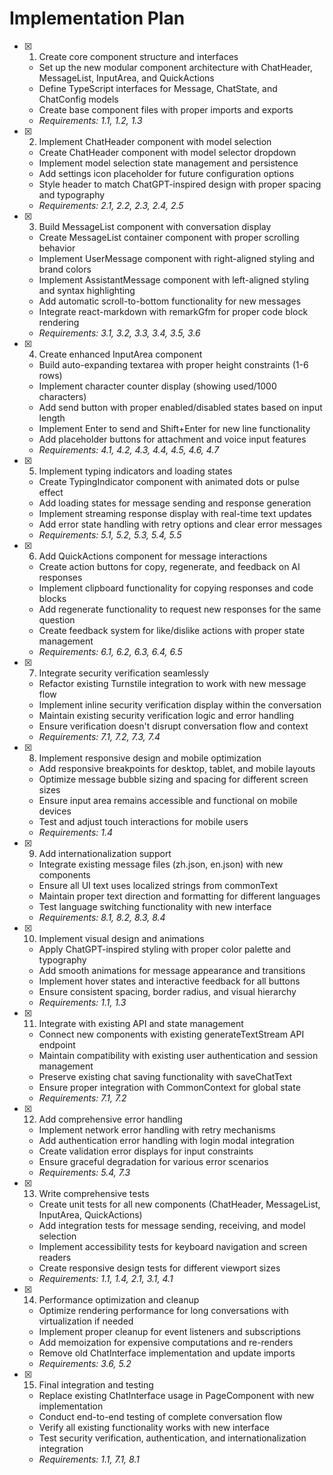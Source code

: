 # Implementation Plan

- [x] 1. Create core component structure and interfaces
  - Set up the new modular component architecture with ChatHeader, MessageList, InputArea, and QuickActions
  - Define TypeScript interfaces for Message, ChatState, and ChatConfig models
  - Create base component files with proper imports and exports
  - _Requirements: 1.1, 1.2, 1.3_

- [x] 2. Implement ChatHeader component with model selection
  - Create ChatHeader component with model selector dropdown
  - Implement model selection state management and persistence
  - Add settings icon placeholder for future configuration options
  - Style header to match ChatGPT-inspired design with proper spacing and typography
  - _Requirements: 2.1, 2.2, 2.3, 2.4, 2.5_

- [x] 3. Build MessageList component with conversation display
  - Create MessageList container component with proper scrolling behavior
  - Implement UserMessage component with right-aligned styling and brand colors
  - Implement AssistantMessage component with left-aligned styling and syntax highlighting
  - Add automatic scroll-to-bottom functionality for new messages
  - Integrate react-markdown with remarkGfm for proper code block rendering
  - _Requirements: 3.1, 3.2, 3.3, 3.4, 3.5, 3.6_

- [x] 4. Create enhanced InputArea component
  - Build auto-expanding textarea with proper height constraints (1-6 rows)
  - Implement character counter display (showing used/1000 characters)
  - Add send button with proper enabled/disabled states based on input length
  - Implement Enter to send and Shift+Enter for new line functionality
  - Add placeholder buttons for attachment and voice input features
  - _Requirements: 4.1, 4.2, 4.3, 4.4, 4.5, 4.6, 4.7_

- [x] 5. Implement typing indicators and loading states
  - Create TypingIndicator component with animated dots or pulse effect
  - Add loading states for message sending and response generation
  - Implement streaming response display with real-time text updates
  - Add error state handling with retry options and clear error messages
  - _Requirements: 5.1, 5.2, 5.3, 5.4, 5.5_

- [x] 6. Add QuickActions component for message interactions
  - Create action buttons for copy, regenerate, and feedback on AI responses
  - Implement clipboard functionality for copying responses and code blocks
  - Add regenerate functionality to request new responses for the same question
  - Create feedback system for like/dislike actions with proper state management
  - _Requirements: 6.1, 6.2, 6.3, 6.4, 6.5_

- [x] 7. Integrate security verification seamlessly
  - Refactor existing Turnstile integration to work with new message flow
  - Implement inline security verification display within the conversation
  - Maintain existing security verification logic and error handling
  - Ensure verification doesn't disrupt conversation flow and context
  - _Requirements: 7.1, 7.2, 7.3, 7.4_

- [x] 8. Implement responsive design and mobile optimization
  - Add responsive breakpoints for desktop, tablet, and mobile layouts
  - Optimize message bubble sizing and spacing for different screen sizes
  - Ensure input area remains accessible and functional on mobile devices
  - Test and adjust touch interactions for mobile users
  - _Requirements: 1.4_

- [x] 9. Add internationalization support
  - Integrate existing message files (zh.json, en.json) with new components
  - Ensure all UI text uses localized strings from commonText
  - Maintain proper text direction and formatting for different languages
  - Test language switching functionality with new interface
  - _Requirements: 8.1, 8.2, 8.3, 8.4_

- [x] 10. Implement visual design and animations
  - Apply ChatGPT-inspired styling with proper color palette and typography
  - Add smooth animations for message appearance and transitions
  - Implement hover states and interactive feedback for all buttons
  - Ensure consistent spacing, border radius, and visual hierarchy
  - _Requirements: 1.1, 1.3_

- [x] 11. Integrate with existing API and state management
  - Connect new components with existing generateTextStream API endpoint
  - Maintain compatibility with existing user authentication and session management
  - Preserve existing chat saving functionality with saveChatText
  - Ensure proper integration with CommonContext for global state
  - _Requirements: 7.1, 7.2_

- [x] 12. Add comprehensive error handling
  - Implement network error handling with retry mechanisms
  - Add authentication error handling with login modal integration
  - Create validation error displays for input constraints
  - Ensure graceful degradation for various error scenarios
  - _Requirements: 5.4, 7.3_

- [x] 13. Write comprehensive tests
  - Create unit tests for all new components (ChatHeader, MessageList, InputArea, QuickActions)
  - Add integration tests for message sending, receiving, and model selection
  - Implement accessibility tests for keyboard navigation and screen readers
  - Create responsive design tests for different viewport sizes
  - _Requirements: 1.1, 1.4, 2.1, 3.1, 4.1_

- [x] 14. Performance optimization and cleanup
  - Optimize rendering performance for long conversations with virtualization if needed
  - Implement proper cleanup for event listeners and subscriptions
  - Add memoization for expensive computations and re-renders
  - Remove old ChatInterface implementation and update imports
  - _Requirements: 3.6, 5.2_

- [x] 15. Final integration and testing
  - Replace existing ChatInterface usage in PageComponent with new implementation
  - Conduct end-to-end testing of complete conversation flow
  - Verify all existing functionality works with new interface
  - Test security verification, authentication, and internationalization integration
  - _Requirements: 1.1, 7.1, 8.1_